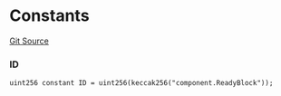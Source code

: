 # Constants

[Git Source](https://github.com/Moving-Castles/eat-drain-arson/blob/7bfd8b7722dbe81e95349eb300f1195a0dad2f0a/src/components/ReadyBlockComponent.sol)

### ID

```solidity
uint256 constant ID = uint256(keccak256("component.ReadyBlock"));
```
